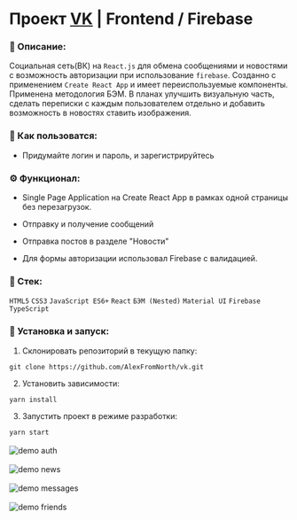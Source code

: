 # Проект [VK](https://github.com/AlexFromNorth/vk) | Frontend / Firebase

### 📜 Описание:
Социальная сеть(ВК) на `React.js` для обмена сообщениями и новостями с возможность авторизации при использование `firebase`. Созданно с применением `Create React App` и имеет переиспользуемые компоненты. Применена методология БЭМ. 
В планах  улучшить визуальную часть, сделать переписки с каждым пользователем отдельно и добавить возможность в новостях ставить изображения.

### 📲 Как пользоватся:
* Придумайте логин и пароль, и зарегистрируйтесь

### ⚙️ Функционал:
* Single Page Application на Create React App в рамках одной страницы без перезагрузок.

* Отправку и получение сообщений
  
* Отправка постов в разделе "Новости"

* Для формы авторизации использовал Firebase с валидацией.


### 🥞 Стек:

`HTML5` `CSS3` `JavaScript ES6+` `React` `БЭМ (Nested)` `Material UI` `Firebase` `TypeScript`

### 💽 Установка и запуск:

1. Склонировать репозиторий в текущую папку:

```git clone https://github.com/AlexFromNorth/vk.git ```

2. Установить зависимости:

```yarn install```

3. Запустить проект в режиме разработки:

```yarn start```
<br />
<br />
<img src="src/images/Auth.png" alt="demo auth">
<br />
<br />
<img src="src/images/News.png" alt="demo news" >
<br />
<br />
<img src="src/images/Messages.png" alt="demo messages" >
<br />
<br />
<img src="src/images/Friends.png" alt="demo friends">
